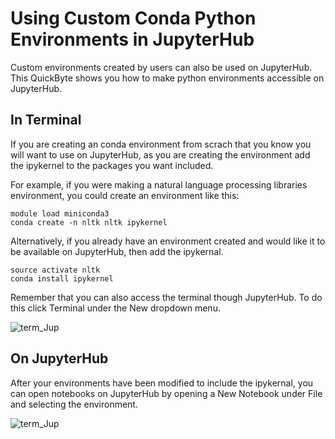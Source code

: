 # Using Custom Conda Python Environments in JupyterHub

Custom environments created by users can also be used on JupyterHub. This QuickByte shows you how to make python environments  accessible on JupyterHub. 

## In Terminal 

If you are creating an conda environment from scrach that you know you will want to use on JupyterHub, as you are creating the environment add the ipykernel to the packages you want included.

For example, if you were making a natural language processing libraries environment, you could create an environment like this:

``` 
module load miniconda3
conda create -n nltk nltk ipykernel
```

Alternatively, if you already have an environment created and would like it to be available on JupyterHub, then add the ipykernal. 

``` 
source activate nltk
conda install ipykernel
```

Remember that you can also access the terminal though JupyterHub. To do this click Terminal under the New dropdown menu. 

![term_Jup](https://github.com/UNM-CARC/QuickBytes/blob/master/JuphuB_terminal.png)

## On JupyterHub

After your environments have been modified to include the ipykernal, you can open notebooks on JupyterHub by opening a New Notebook under File and selecting the environment. 

![term_Jup](https://github.com/UNM-CARC/QuickBytes/blob/master/JupHub_envi.png)
